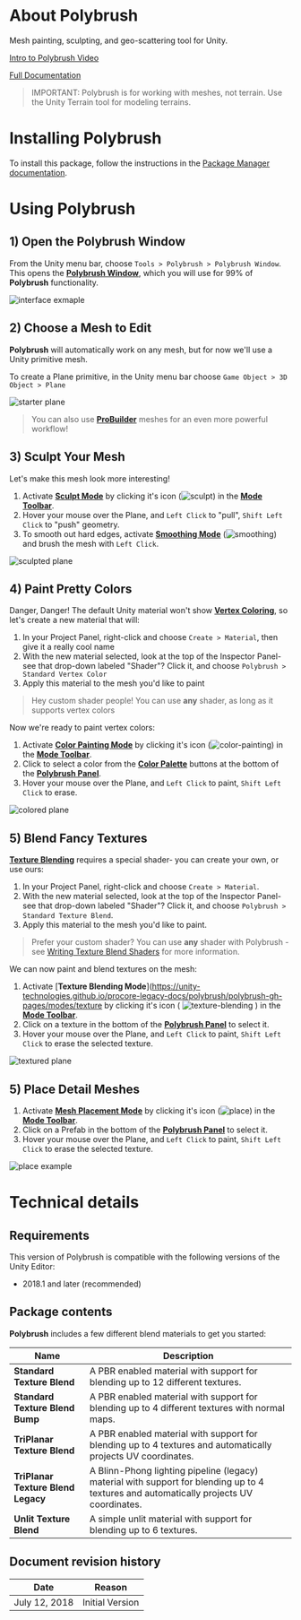 # About Polybrush

Mesh painting, sculpting, and geo-scattering tool for Unity.

[Intro to Polybrush Video](https://youtu.be/JQyntL-Z5bM)

[Full Documentation](https://www.procore3d.com/docs/polybrush)

> IMPORTANT: Polybrush is for working with meshes, not terrain. Use the Unity Terrain tool for modeling terrains.

# Installing Polybrush

To install this package, follow the instructions in the [Package Manager documentation](https://docs.unity3d.com/Packages/com.unity.package-manager-ui@latest/index.html). 

# Using Polybrush

## 1) Open the Polybrush Window

From the Unity menu bar, choose `Tools > Polybrush > Polybrush Window`. This opens the [**Polybrush Window**](https://unity-technologies.github.io/procore-legacy-docs/polybrush/polybrush-gh-pages/interface/), which you will use for 99% of **Polybrush** functionality.

![interface exmaple](https://unity-technologies.github.io/procore-legacy-docs/polybrush/polybrush-gh-pages/images/PolybrushPanel_Off.png)

## 2) Choose a Mesh to Edit

**Polybrush** will automatically work on any mesh, but for now we'll use a Unity primitive mesh.

To create a Plane primitive, in the Unity menu bar choose `Game Object > 3D Object > Plane`

![starter plane](https://unity-technologies.github.io/procore-legacy-docs/polybrush/polybrush-gh-pages/images/GettingStarted_Plane.png)

> You can also use [**ProBuilder**](http://www.procore3d.com/probuilder) meshes for an even more powerful workflow!

## 3) Sculpt Your Mesh

Let's make this mesh look more interesting!

1. Activate [**Sculpt Mode**](https://unity-technologies.github.io/procore-legacy-docs/polybrush/polybrush-gh-pages/modes/sculpt/) by clicking it's icon (![sculpt](https://unity-technologies.github.io/procore-legacy-docs/polybrush/polybrush-gh-pages/images/icons/Sculpt.png)) in the [**Mode Toolbar**](https://unity-technologies.github.io/procore-legacy-docs/polybrush/polybrush-gh-pages/interface/#mode-toolbar).
1. Hover your mouse over the Plane, and `Left Click` to "pull", `Shift Left Click` to "push" geometry.
1. To smooth out hard edges, activate [**Smoothing Mode**](https://unity-technologies.github.io/procore-legacy-docs/polybrush/polybrush-gh-pages/modes/smooth) (![smoothing](https://unity-technologies.github.io/procore-legacy-docs/polybrush/polybrush-gh-pages/images/icons/Smooth.png)) and brush the mesh with `Left Click`.

![sculpted plane](https://unity-technologies.github.io/procore-legacy-docs/polybrush/polybrush-gh-pages/images/ModeExamples_Sculpt.png)

## 4) Paint Pretty Colors

Danger, Danger! The default Unity material won't show [**Vertex Coloring**](modes/color), so let's create a new material that will:

1. In your Project Panel, right-click and choose `Create > Material`, then give it a really cool name
1. With the new material selected, look at the top of the Inspector Panel- see that drop-down labeled "Shader"?  Click it, and choose `Polybrush > Standard Vertex Color`
1. Apply this material to the mesh you'd like to paint

> Hey custom shader people! You can use **any** shader, as long as it supports vertex colors

Now we're ready to paint vertex colors:

1. Activate [**Color Painting Mode**](https://unity-technologies.github.io/procore-legacy-docs/polybrush/polybrush-gh-pages/modes/color) by clicking it's icon (![color-painting](https://unity-technologies.github.io/procore-legacy-docs/polybrush/polybrush-gh-pages/images/icons/Palette.png)) in the [**Mode Toolbar**](https://unity-technologies.github.io/procore-legacy-docs/polybrush/polybrush-gh-pages/interface/#mode-toolbar).
1. Click to select a color from the [**Color Palette**](https://unity-technologies.github.io/procore-legacy-docs/polybrush/polybrush-gh-pages/modes/color/#color-palette) buttons at the bottom of the [**Polybrush Panel**](https://unity-technologies.github.io/procore-legacy-docs/polybrush/polybrush-gh-pages/interface).
1. Hover your mouse over the Plane, and `Left Click` to paint, `Shift Left Click` to erase.

![colored plane](https://unity-technologies.github.io/procore-legacy-docs/polybrush/polybrush-gh-pages/images/ModeExamples_Color.png)

## 5) Blend Fancy Textures

[**Texture Blending**](https://unity-technologies.github.io/procore-legacy-docs/polybrush/polybrush-gh-pages/modes/texture) requires a special shader- you can create your own, or use ours:

1. In your Project Panel, right-click and choose `Create > Material`.
1. With the new material selected, look at the top of the Inspector Panel- see that drop-down labeled "Shader"? Click it, and choose `Polybrush > Standard Texture Blend`.
1. Apply this material to the mesh you'd like to paint.

> Prefer your custom shader? You can use **any** shader with Polybrush - see [Writing Texture Blend Shaders](https://unity-technologies.github.io/procore-legacy-docs/polybrush/polybrush-gh-pages/shaders) for more information.

We can now paint and blend textures on the mesh:

1. Activate [**Texture Blending Mode**](https://unity-technologies.github.io/procore-legacy-docs/polybrush/polybrush-gh-pages/modes/texture by clicking it's icon ( ![texture-blending](https://unity-technologies.github.io/procore-legacy-docs/polybrush/polybrush-gh-pages/images/icons/Bricks.png) ) in the [**Mode Toolbar**](https://unity-technologies.github.io/procore-legacy-docs/polybrush/polybrush-gh-pages/interface/#mode-toolbar).
1. Click on a texture in the bottom of the [**Polybrush Panel**](https://unity-technologies.github.io/procore-legacy-docs/polybrush/polybrush-gh-pages/panel-overview) to select it.
1. Hover your mouse over the Plane, and `Left Click` to paint, `Shift Left Click` to erase the selected texture.

![textured plane](https://unity-technologies.github.io/procore-legacy-docs/polybrush/polybrush-gh-pages/images/ModeExamples_Texture.png)

## 5) Place Detail Meshes

1. Activate [**Mesh Placement Mode**](https://unity-technologies.github.io/procore-legacy-docs/polybrush/polybrush-gh-pages/modes/place/) by clicking it's icon (![place](https://unity-technologies.github.io/procore-legacy-docs/polybrush/polybrush-gh-pages/images/icons/FlowerAndGrass.png)) in the [**Mode Toolbar**](https://unity-technologies.github.io/procore-legacy-docs/polybrush/polybrush-gh-pages/interface/#mode-toolbar).
1. Click on a Prefab in the bottom of the [**Polybrush Panel**](https://unity-technologies.github.io/procore-legacy-docs/polybrush/polybrush-gh-pages/interface) to select it.
1. Hover your mouse over the Plane, and `Left Click` to paint, `Shift Left Click` to erase the selected texture.

![place example](https://unity-technologies.github.io/procore-legacy-docs/polybrush/polybrush-gh-pages/images/ModeExamples_Place.png)


# Technical details
## Requirements

This version of Polybrush is compatible with the following versions of the Unity Editor:

* 2018.1 and later (recommended)

## Package contents

**Polybrush** includes a few different blend materials to get you started:

| Name                                | Description                                                                                                                             |
| -                                   | -                                                                                                                                       |
| **Standard Texture Blend**          | A PBR enabled material with support for blending up to 12 different textures.                                                           |
| **Standard Texture Blend Bump**     | A PBR enabled material with support for blending up to 4 different textures with normal maps.                                           |
| **TriPlanar Texture Blend**         | A PBR enabled material with support for blending up to 4 textures and automatically projects UV coordinates.                            |
| **TriPlanar Texture Blend Legacy**  | A Blinn-Phong lighting pipeline (legacy) material with support for blending up to 4 textures and automatically projects UV coordinates. |
| **Unlit Texture Blend**             | A simple unlit material with support for blending up to 6 textures.                                                                     |

## Document revision history

|Date|Reason|
|---|---|
|July 12, 2018 | Initial Version |
